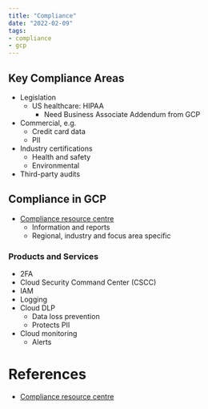 ```yaml
---
title: "Compliance"
date: "2022-02-09"
tags:
- compliance
- gcp
---
```


## Key Compliance Areas

- Legislation
	- US healthcare: HIPAA
		- Need Business Associate Addendum from GCP
- Commercial, e.g.
	- Credit card data
	- PII
- Industry certifications
	- Health and safety
	- Environmental
- Third-party audits

## Compliance in GCP

- [Compliance resource centre](https://cloud.google.com/security/compliance)
	- Information and reports
	- Regional, industry and focus area specific

### Products and Services

- 2FA
- Cloud Security Command Center (CSCC)
- IAM
- Logging
- Cloud DLP
	- Data loss prevention
	- Protects PII
- Cloud monitoring
	- Alerts

# References

- [Compliance resource centre](https://cloud.google.com/security/compliance)
